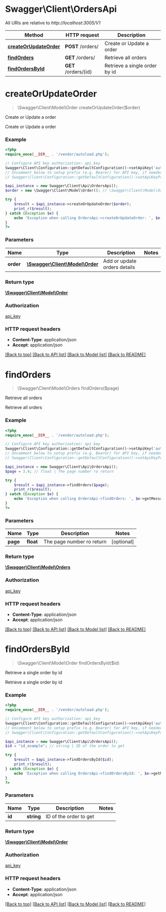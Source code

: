 # Swagger\Client\OrdersApi

All URIs are relative to *http://localhost:3005/V1*

Method | HTTP request | Description
------------- | ------------- | -------------
[**createOrUpdateOrder**](OrdersApi.md#createOrUpdateOrder) | **POST** /orders/ | Create or Update a order
[**findOrders**](OrdersApi.md#findOrders) | **GET** /orders/ | Retrieve all orders
[**findOrdersById**](OrdersApi.md#findOrdersById) | **GET** /orders/{id} | Retrieve a single order by id


# **createOrUpdateOrder**
> \Swagger\Client\Model\Order createOrUpdateOrder($order)

Create or Update a order

Create or Update a order

### Example
```php
<?php
require_once(__DIR__ . '/vendor/autoload.php');

// Configure API key authorization: api_key
Swagger\Client\Configuration::getDefaultConfiguration()->setApiKey('authorization', 'YOUR_API_KEY');
// Uncomment below to setup prefix (e.g. Bearer) for API key, if needed
// Swagger\Client\Configuration::getDefaultConfiguration()->setApiKeyPrefix('authorization', 'Bearer');

$api_instance = new Swagger\Client\Api\OrdersApi();
$order = new \Swagger\Client\Model\Order(); // \Swagger\Client\Model\Order | Add or update orders details

try {
    $result = $api_instance->createOrUpdateOrder($order);
    print_r($result);
} catch (Exception $e) {
    echo 'Exception when calling OrdersApi->createOrUpdateOrder: ', $e->getMessage(), PHP_EOL;
}
?>
```

### Parameters

Name | Type | Description  | Notes
------------- | ------------- | ------------- | -------------
 **order** | [**\Swagger\Client\Model\Order**](../Model/\Swagger\Client\Model\Order.md)| Add or update orders details |

### Return type

[**\Swagger\Client\Model\Order**](../Model/Order.md)

### Authorization

[api_key](../../README.md#api_key)

### HTTP request headers

 - **Content-Type**: application/json
 - **Accept**: application/json

[[Back to top]](#) [[Back to API list]](../../README.md#documentation-for-api-endpoints) [[Back to Model list]](../../README.md#documentation-for-models) [[Back to README]](../../README.md)

# **findOrders**
> \Swagger\Client\Model\Orders findOrders($page)

Retrieve all orders

Retrieve all orders

### Example
```php
<?php
require_once(__DIR__ . '/vendor/autoload.php');

// Configure API key authorization: api_key
Swagger\Client\Configuration::getDefaultConfiguration()->setApiKey('authorization', 'YOUR_API_KEY');
// Uncomment below to setup prefix (e.g. Bearer) for API key, if needed
// Swagger\Client\Configuration::getDefaultConfiguration()->setApiKeyPrefix('authorization', 'Bearer');

$api_instance = new Swagger\Client\Api\OrdersApi();
$page = 3.4; // float | The page number ro return

try {
    $result = $api_instance->findOrders($page);
    print_r($result);
} catch (Exception $e) {
    echo 'Exception when calling OrdersApi->findOrders: ', $e->getMessage(), PHP_EOL;
}
?>
```

### Parameters

Name | Type | Description  | Notes
------------- | ------------- | ------------- | -------------
 **page** | **float**| The page number ro return | [optional]

### Return type

[**\Swagger\Client\Model\Orders**](../Model/Orders.md)

### Authorization

[api_key](../../README.md#api_key)

### HTTP request headers

 - **Content-Type**: application/json
 - **Accept**: application/json

[[Back to top]](#) [[Back to API list]](../../README.md#documentation-for-api-endpoints) [[Back to Model list]](../../README.md#documentation-for-models) [[Back to README]](../../README.md)

# **findOrdersById**
> \Swagger\Client\Model\Order findOrdersById($id)

Retrieve a single order by id

Retrieve a single order by id

### Example
```php
<?php
require_once(__DIR__ . '/vendor/autoload.php');

// Configure API key authorization: api_key
Swagger\Client\Configuration::getDefaultConfiguration()->setApiKey('authorization', 'YOUR_API_KEY');
// Uncomment below to setup prefix (e.g. Bearer) for API key, if needed
// Swagger\Client\Configuration::getDefaultConfiguration()->setApiKeyPrefix('authorization', 'Bearer');

$api_instance = new Swagger\Client\Api\OrdersApi();
$id = "id_example"; // string | ID of the order to get

try {
    $result = $api_instance->findOrdersById($id);
    print_r($result);
} catch (Exception $e) {
    echo 'Exception when calling OrdersApi->findOrdersById: ', $e->getMessage(), PHP_EOL;
}
?>
```

### Parameters

Name | Type | Description  | Notes
------------- | ------------- | ------------- | -------------
 **id** | **string**| ID of the order to get |

### Return type

[**\Swagger\Client\Model\Order**](../Model/Order.md)

### Authorization

[api_key](../../README.md#api_key)

### HTTP request headers

 - **Content-Type**: application/json
 - **Accept**: application/json

[[Back to top]](#) [[Back to API list]](../../README.md#documentation-for-api-endpoints) [[Back to Model list]](../../README.md#documentation-for-models) [[Back to README]](../../README.md)

